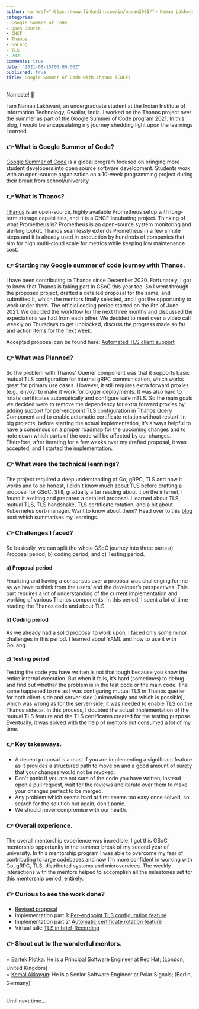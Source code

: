 ```yaml
---
author: <a href="https://www.linkedin.com/in/naman2001/"> Naman Lakhwani</a>
categories:
- Google Summer of Code
- Open Source
- CNCF
- Thanos
- GoLang
- TLS
- 2021
comments: true
date: "2021-08-15T00:00:00Z"
published: true
title: Google Summer of Code with Thanos (CNCF)
---
```


Namaste! :pray:

I am Naman Lakhwani, an undergraduate student at the Indian Institute of Information Technology, Gwalior, India. I worked on the Thanos project over the summer as part of the Google Summer of Code program 2021. In this blog, I would be encapsulating my journey shedding light upon the learnings I earned.

### :point_right: What is Google Summer of Code?
[Google Summer of Code](https://summerofcode.withgoogle.com/) is a global program focused on bringing more student developers into open source software development. Students work with an open-source organization on a 10-week programming project during their break from school/university.

### :point_right: What is Thanos?
[Thanos](https://thanos.io/) is an open-source, highly available Prometheus setup with long-term storage capabilities, and It is a CNCF Incubating project. Thinking of what Prometheus is? Prometheus is an open-source system monitoring and alerting toolkit. Thanos seamlessly extends Prometheus in a few simple steps and it is already used in production by hundreds of companies that aim for high multi-cloud scale for metrics while keeping low maintenance cost.

### :point_right: Starting my Google summer of code journey with Thanos.
I have been contributing to Thanos since December 2020. Fortunately, I got to know that Thanos is taking part in GSoC this year too. So I went through the proposed project, drafted a detailed proposal for the same, and submitted it, which the mentors finally selected, and I got the opportunity to work under them. The official coding period started on the 8th of June 2021. We decided the workflow for the next three months and discussed the expectations we had from each other. We decided to meet over a video call weekly on Thursdays to get unblocked, discuss the progress made so far and action items for the next week.

Accepted proposal can be found here: [Automated TLS client support](https://docs.google.com/document/d/1UMdpJulzImtOkjNRl4_JJplX1E3HpypMgAYkYZcJd_M/edit?usp=sharing)

### :point_right: What was Planned?
So the problem with Thanos' Querier component was that it supports basic mutual TLS configuration for internal gRPC communication, which works great for primary use cases. However, it still requires extra forward proxies (e.g., envoy) to make it work for bigger deployments. It was also hard to rotate certificates automatically and configure safe mTLS. So the main goals we decided were to remove the dependency for extra forward proxies by adding support for per-endpoint TLS configuration in Thanos Query Component and to enable automatic certificate rotation without restart. In big projects, before starting the actual implementation, it’s always helpful to have a consensus on a proper roadmap for the upcoming changes and to note down which parts of the code will be affected by our changes. Therefore, after iterating for a few weeks over my drafted proposal, it was accepted, and I started the implementation.

### :point_right: What were the technical learnings?
The project required a deep understanding of Go, gRPC, TLS and how it works and to be honest, I didn't know much about TLS before drafting a proposal for GSoC. Still, gradually after reading about it on the internet, I found it exciting and prepared a detailed proposal. I learned about TLS, mutual TLS, TLS handshake, TLS certificate rotation, and a bit about Kubernetes cert-manager. Want to know about them? Head over to this [blog](../202108-tls-in-brief) post which summarises my learnings. 

### :point_right: Challenges I faced?
So basically, we can split the whole GSoC journey into three parts a) Proposal period, b) coding period, and c) Testing period.
#### a) Proposal period
Finalizing and having a consensus over a proposal was challenging for me as we have to think from the users’ and the developer’s perspectives. This part requires a lot of understanding of the current implementation and working of various Thanos components. In this period, I spent a lot of time reading the Thanos code and about TLS.

#### b) Coding period
As we already had a solid proposal to work upon, I faced only some minor challenges in this period. I learned about YAML and how to use it with GoLang.

#### c) Testing period
Testing the code you have written is not that tough because you know the entire internal execution. But when it fails, it’s hard (sometimes) to debug and find out whether the problem is in the test code or the main code. The same happened to me as I was configuring mutual TLS in Thanos querier for both client-side and server-side (unknowingly and which is possible), which was wrong as for the server-side, it was needed to enable TLS on the Thanos sidecar. In this process, I doubted the actual implementation of the mutual TLS feature and the TLS certificates created for the testing purpose. Eventually, it was solved with the help of mentors but consumed a lot of my time.

### :point_right: Key takeaways.
- A decent proposal is a must if you are implementing a significant feature as it provides a structured path to move on and a good amount of surety that your changes would not be revoked.
- Don’t panic if you are not sure of the code you have written, instead open a pull request, wait for the reviews and iterate over them to make your changes perfect to be merged.
- Any problem which seems hard at first seems too easy once solved, so search for the solution but again, don’t panic.
- We should never compromise with our health.

### :point_right: Overall experience.
The overall mentorship experience was incredible. I got this GSoC mentorship opportunity in the summer break of my second year of university. In this mentorship program I was able to overcome my fear of contributing to large codebases and now I’m more confident in working with Go, gRPC, TLS,  distributed systems and microservices.  The weekly interactions with the mentors helped to accomplish all the milestones set for this mentorship period, entirely.

### :point_right: Curious to see the work done?
- [Revised proposal](https://github.com/thanos-io/thanos/pull/4377)
- Implementation part 1: [Per-endpoint TLS configuration feature](https://github.com/thanos-io/thanos/pull/4389)
- Implementation part 2: [Automatic certificate rotation feature](https://github.com/thanos-io/thanos/pull/4493) 
- Virtual talk: [TLS in brief-Recording](https://www.youtube.com/watch?v=s9L0XukF6jQ&t=3856s)

### :point_right: Shout out to the wonderful mentors.
:star: [Bartek Plotka](https://www.linkedin.com/in/bwplotka/): He is a Principal Software Engineer at Red Hat; (London, United Kingdom)\
:star: [Kemal Akkoyun](https://www.linkedin.com/in/kakkoyun/): He is a Senior Software Engineer at Polar Signals; (Berlin, Germany)

\
Until next time...
